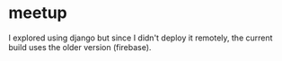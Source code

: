 # meetup
I explored using django but since I didn't deploy it remotely, the current build uses the older version (firebase). 
